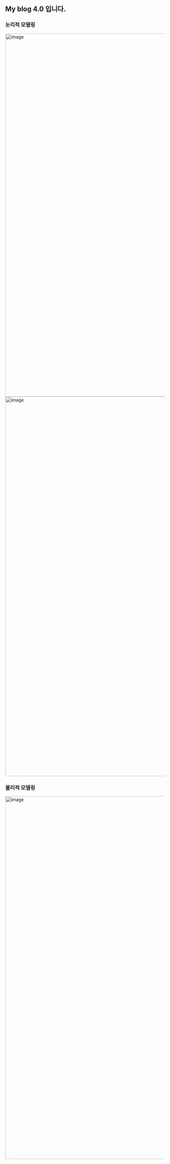 <h2>My blog 4.0 입니다.</H2>


<h3>논리적 모델링</h3>
<img width="1146" alt="image" src="https://github.com/Honey99s/team7_v2sbm3c/assets/149447004/d6e9d2fe-d0b1-473d-841f-20234963e677">
<img width="1198" alt="image" src="https://github.com/Honey99s/team7_v2sbm3c/assets/107997462/28c5cfbe-bd32-495d-957b-757a156798ac">



<h3>물리적 모델링</h3>
<img width="1145" alt="image" src="https://github.com/Honey99s/team7_v2sbm3c/assets/149447004/35e74298-2742-462e-bf9b-dbd0b4473d30">




